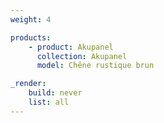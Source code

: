 ```yaml
---
weight: 4

products:
    - product: Akupanel
      collection: Akupanel
      model: Chêne rustique brun

_render:
    build: never
    list: all
---
```

